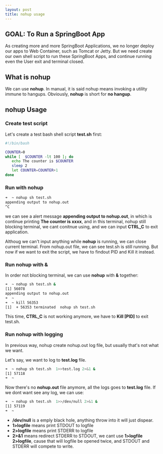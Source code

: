 ```yaml
---
layout: post
title: nohup usage
---
```


## GOAL: To Run a SpringBoot App

As creating more and more SpringBoot Applications, we no longer deploy our apps to Web Container, such as Tomcat or Jetty. But we need create our own shell script to run these SpringBoot Apps, and continue running even the User exit and terminal closed.

## What is nohup

We can use **nohup**. In manual, it is said nohup means invoking a utility immune to hangups. Obviously, **nohup** is short for **no hangup**.

## nohup Usage

### Create test script

Let's create a test bash shell script **test.sh** first:

```bash
#!/bin/bash

COUNTER=0
while [  $COUNTER -lt 100 ]; do
   echo The counter is $COUNTER
   sleep 2
   let COUNTER=COUNTER+1
done
```

### Run with nohup

```bash
➜  ~ nohup sh test.sh
appending output to nohup.out
^C
```

we can see a alert message **appending output to nohup.out**, in which is continue printing **The counter is xxxx**, and in this terminal, nohup still blocking terminal, we cant conitnue using, and we can input **CTRL_C** to exit application.

Althoug we can't input anything while **nohup** is running, we can close current terminal. From nohup.out file, we can see test.sh is still running. But now if we want to exit the script, we have to findout PID and Kill it instead.



### Run nohup with &

In order not blocking terminal, we can use **nohup** with **&** together:

```bash
➜  ~ nohup sh test.sh &
[1] 56078
appending output to nohup.out
➜  ~
➜  ~ kill 56353
[1]  + 56353 terminated  nohup sh test.sh
```

This time, **CTRL_C** is not working anymore, we have to **Kill [PID]** to exit test.sh.


### Run nohup with logging

In previous way, nohup create nohup.out log file, but usually that's not what we want.

Let's say, we want to log to **test.log** file.

```bash
➜  ~ nohup sh test.sh  1>>test.log 2>&1 &
[1] 57118
➜  ~
```

Now there's no **nohup.out** file anymore, all the logs goes to **test.log** file. If we dont want see any log, we can use:

```bash
➜  ~ nohup sh test.sh  1>>/dev/null 2>&1 &
[1] 57119
➜  ~
```


* **/dev/null** is a emply black hole, anything throw into it will just dispear.
* **1>logfile** means print STDOUT to logfile
* **2>logfile** means print STDERR to logfile
* **2>&1** means redirect STDERR to STDOUT, we cant use **1>logfile 2>logfile**, cause that will logfile be opened twice, and STDOUT and STDERR will compete to write.





